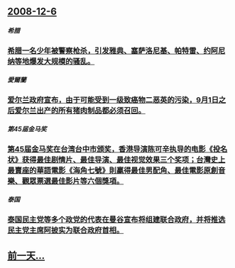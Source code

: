 ## [2008-12-6](/zh/news/2008/12/6/index.md)

##### 希腊
### [希腊一名少年被警察枪杀，引发雅典、塞萨洛尼基、帕特雷、约阿尼纳等地爆发大规模的骚乱。](/zh/news/2008/12/6/希腊一名少年被警察枪杀-引发雅典-塞萨洛尼基-帕特雷-约阿尼纳等地爆发大规模的骚乱.md)
##### 愛爾蘭
### [爱尔兰政府宣布，由于可能受到一级致癌物二恶英的污染，9月1日之后爱尔兰出产的所有猪肉制品都必须召回。](/zh/news/2008/12/6/爱尔兰政府宣布-由于可能受到一级致癌物二恶英的污染-9月1日之后爱尔兰出产的所有猪肉制品都必须召回.md)
##### 第45届金马奖
### [第45届金马奖在台湾台中市颁奖，香港导演陈可辛执导的电影《投名状》获得最佳剧情片、最佳导演、最佳视觉效果三个奖项；台灣史上最賣座的華語電影《海角七號》則贏得最佳男配角、最佳電影原創音樂、觀眾票選最佳影片等六個獎項。](/zh/news/2008/12/6/第45届金马奖在台湾台中市颁奖-香港导演陈可辛执导的电影-投名状-获得最佳剧情片-最佳导演-最佳视觉效果三个奖项-台灣史.md)
##### 泰国
### [泰国民主党等多个政党的代表在曼谷宣布将组建联合政府，并将推选民主党主席阿披实为联合政府首相。](/zh/news/2008/12/6/泰国民主党等多个政党的代表在曼谷宣布将组建联合政府-并将推选民主党主席阿披实为联合政府首相.md)
## [前一天...](/zh/news/2008/12/5/index.md)


